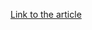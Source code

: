 [Link to the article](https://www.sentinelone.com/blog/xloaders-latest-trick-new-macos-variant-disguised-as-signed-officenote-app/)
